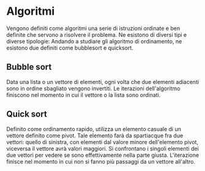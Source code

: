 # Algoritmi

Vengono definiti come algoritmi una serie di istruzioni ordinate e ben definite che servono a risolvere il problema. Ne esistono di diversi tipi e diverse tipologie:
Andando a studiare gli algoritmo di ordinamento, ne esistono due definiti come bubblesort e quicksort.

## Bubble sort
 Data una lista o un vettore di elementi, ogni volta che due elementi adiacenti sono in ordine sbagliato vengono invertiti. Le iterazioni dell'algoritmo finiscono nel momento in cui il vettore o la lista sono ordinati.

## Quick sort 

Definito come ordinamento rapido, utilizza un elemento casuale di un vettore definito come pivot. Tale elemento farà da spartiacque fra due vettori: quello di sinistra, con elementi dal valore minore dell'elemento pivot, viceversa il vettore avrà valori maggiori. Si confrontano i singoli elementi dei due vettori per vedere se sono effettivamente nella parte giusta. L'iterazione finisce nel momento in cui non si fanno più passaggi da un vettore all'altro.

